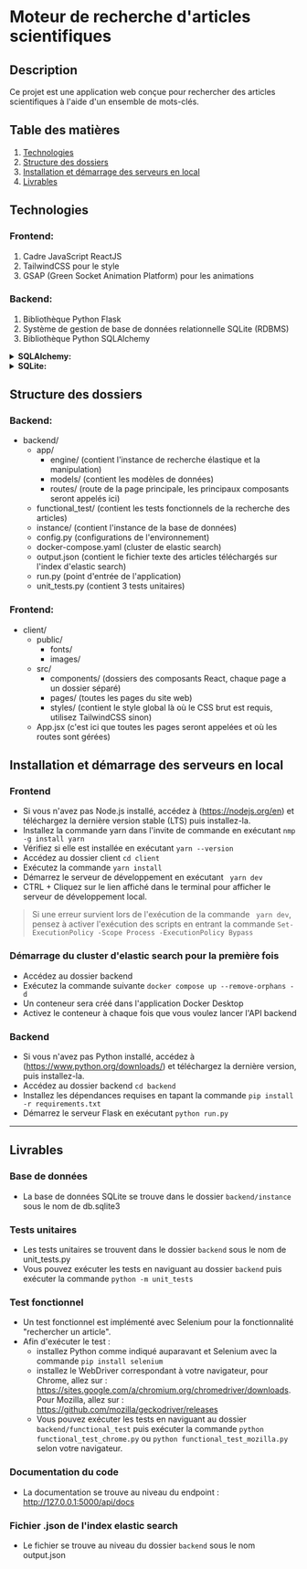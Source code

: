 # Moteur de recherche d'articles scientifiques

## Description
Ce projet est une application web conçue pour rechercher des articles scientifiques à l'aide d'un ensemble de mots-clés.

## Table des matières

1. [Technologies](#technologies)
2. [Structure des dossiers](#structure-des-dossiers)
3. [Installation et démarrage des serveurs en local](#installation-et-démarrage-des-serveurs-en-local)
4. [Livrables](#livrables)

## Technologies
### Frontend:
  1. Cadre JavaScript ReactJS
  2. TailwindCSS pour le style
  3. GSAP (Green Socket Animation Platform) pour les animations

### Backend:
  1. Bibliothèque Python Flask
  2. Système de gestion de base de données relationnelle SQLite (RDBMS)
  3. Bibliothèque Python SQLAlchemy

   <details>
  <summary><strong>SQLAlchemy:</strong></summary>

  SQLAlchemy est une boîte à outils SQL et une bibliothèque de mappage objet-relationnel (ORM) pour Python. Il fournit un ensemble d'API de haut niveau pour interagir avec les bases de données relationnelles. Avec SQLAlchemy, vous pouvez utiliser des classes Python pour représenter des tables de base de données et effectuer des opérations de base de données de manière orientée objet.

  [En savoir plus sur SQLAlchemy](https://www.sqlalchemy.org/)
</details>

<details>
  <summary><strong>SQLite:</strong></summary>

  SQLite est un système de gestion de base de données relationnelle (RDBMS) autonome, sans serveur et sans configuration. C'est un excellent choix pour les systèmes embarqués et les applications qui ne nécessitent pas de serveur de base de données distinct. SQLite est le moteur de base de données par défaut utilisé par SQLAlchemy dans ce projet.

  [En savoir plus sur SQLite](https://www.sqlite.org/)
</details>

## Structure des dossiers
### Backend:
- backend/
  - app/
    - engine/        (contient l'instance de recherche élastique et la manipulation)
    - models/        (contient les modèles de données)
    - routes/        (route de la page principale, les principaux composants seront appelés ici)
  - functional_test/ (contient les tests fonctionnels de la recherche des articles)
  - instance/        (contient l'instance de la base de données)
  - config.py        (configurations de l'environnement)
  - docker-compose.yaml (cluster de elastic search)
  - output.json      (contient le fichier texte des articles téléchargés sur l'index d'elastic search)
  - run.py           (point d'entrée de l'application)
  - unit_tests.py    (contient 3 tests unitaires) 


### Frontend:
- client/
  - public/
    - fonts/         
    - images/        
  - src/
    - components/    (dossiers des composants React, chaque page a un dossier séparé)
    - pages/         (toutes les pages du site web)
    - styles/        (contient le style global là où le CSS brut est requis, utilisez TailwindCSS sinon)
  - App.jsx            (c'est ici que toutes les pages seront appelées et où les routes sont gérées)


## Installation et démarrage des serveurs en local
### Frontend
  - Si vous n'avez pas Node.js installé, accédez à (https://nodejs.org/en) et téléchargez la dernière version stable (LTS) puis installez-la.
  - Installez la commande yarn dans l'invite de commande en exécutant
    ```nmp -g install yarn ```
  - Vérifiez si elle est installée en exécutant
    ``` yarn --version ```
  - Accédez au dossier client
    ``` cd client ```
  - Exécutez la commande
    ``` yarn install ```
  - Démarrez le serveur de développement en exécutant
    ``` yarn dev```
  - CTRL + Cliquez sur le lien affiché dans le terminal pour afficher le serveur de développement local.

> Si une erreur survient lors de l'exécution de la commande ``` yarn dev```, pensez à activer l'exécution des scripts en entrant la commande ``` Set-ExecutionPolicy -Scope Process -ExecutionPolicy Bypass ```

### Démarrage du cluster d'elastic search pour la première fois
  - Accédez au dossier backend
  - Exécutez la commande suivante 
    ```docker compose up --remove-orphans -d```
- Un conteneur sera créé dans l'application Docker Desktop
- Activez le conteneur à chaque fois que vous voulez lancer l'API backend

### Backend
  - Si vous n'avez pas Python installé, accédez à (https://www.python.org/downloads/) et téléchargez la dernière version, puis installez-la.
  - Accédez au dossier backend
     ``` cd backend ```
  - Installez les dépendances requises en tapant la commande
     ``` pip install -r requirements.txt ```
  - Démarrez le serveur Flask en exécutant
     ``` python run.py ```

---
## Livrables
### Base de données
- La base de données SQLite se trouve dans le dossier `backend/instance` sous le nom de db.sqlite3
### Tests unitaires
- Les tests unitaires se trouvent dans le dossier `backend` sous le nom de unit_tests.py
- Vous pouvez exécuter les tests en naviguant au dossier `backend` puis exécuter la commande `python -m unit_tests`
### Test fonctionnel
- Un test fonctionnel est implémenté avec Selenium pour la fonctionnalité "rechercher un article".
- Afin d'exécuter le test :
  - installez Python comme indiqué auparavant et Selenium avec la commande ```pip install selenium```
  - installez le WebDriver correspondant à votre navigateur, pour Chrome, allez sur : https://sites.google.com/a/chromium.org/chromedriver/downloads. Pour Mozilla, allez sur : https://github.com/mozilla/geckodriver/releases
  - Vous pouvez exécuter les tests en naviguant au dossier `backend/functional_test` puis exécuter la commande `python functional_test_chrome.py` ou `python functional_test_mozilla.py` selon votre navigateur.
### Documentation du code
- La documentation se trouve au niveau du endpoint : http://127.0.0.1:5000/api/docs
### Fichier .json de l'index elastic search
- Le fichier se trouve au niveau du dossier `backend` sous le nom output.json
